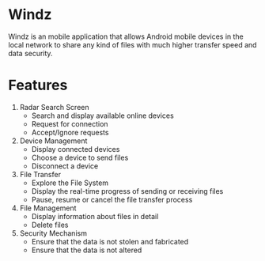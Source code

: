 # Windz
Windz is an mobile application that allows Android mobile devices in the local network to share any kind of files
with much higher transfer speed and data security.

# Features
1. Radar Search Screen
   * Search and display available online devices
   * Request for connection
   * Accept/Ignore requests 
2. Device Management
   * Display connected devices
   * Choose a device to send files
   * Disconnect a device
3. File Transfer
   * Explore the File System 
   * Display the real-time progress of sending or receiving files
   * Pause, resume or cancel the file transfer process
4. File Management
   * Display information about files in detail
   * Delete files
5. Security Mechanism
   * Ensure that the data is not stolen and fabricated
   * Ensure that the data is not altered
